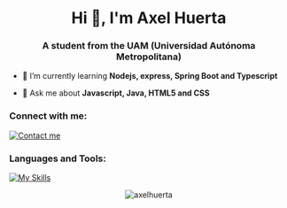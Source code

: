 <h1 align="center">Hi 👋, I'm Axel Huerta</h1>
<h3 align="center">A student from the UAM (Universidad Autónoma Metropolitana)</h3>

- 🌱 I’m currently learning **Nodejs, express, Spring Boot and Typescript**

- 💬 Ask me about **Javascript, Java, HTML5 and CSS**

<h3 align="left">Connect with me:</h3>

[![Contact me](https://skillicons.dev/icons?i=discord)](discordapp.com/users/5466)

<h3 align="left">Languages and Tools:</h3>

[![My Skills](https://skillicons.dev/icons?i=ts,js,java,html,css,nodejs,express,spring,react,mysql,linux,neovim,vscode)](https://skillicons.dev)

<center><p><img align="center" src="https://github-readme-stats.vercel.app/api/top-langs?username=axelhuerta&show_icons=true&locale=en&layout=compact" alt="axelhuerta" /></p></center>

